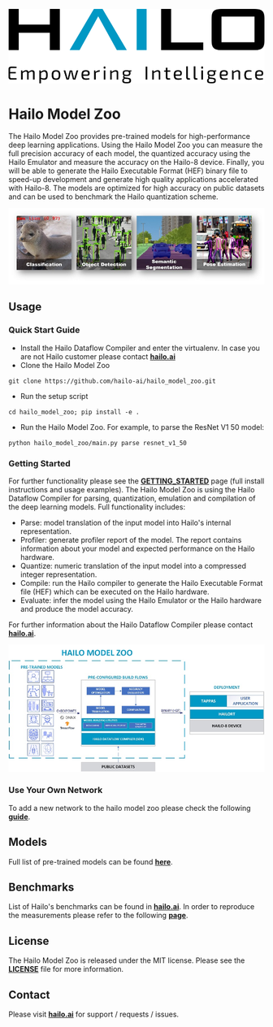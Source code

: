 <p align="left">
  <img src="docs/images/logo.svg" />
</p>  


# Hailo Model Zoo #

The Hailo Model Zoo provides pre-trained models for high-performance deep learning applications. Using the Hailo Model Zoo you can measure the full precision accuracy of each model, the quantized accuracy using the Hailo Emulator and measure the accuracy on the Hailo-8 device. Finally, you will be able to generate the Hailo Executable Format (HEF) binary file to speed-up development and generate high quality applications accelerated with Hailo-8. The models are optimized for high accuracy on public datasets and can be used to benchmark the Hailo quantization scheme.

<p align="center">
  <img src="docs/images/tasks.jpg" />
</p>


## Usage

### Quick Start Guide
* Install the Hailo Dataflow Compiler and enter the virtualenv. In case you are not Hailo customer please contact [**hailo.ai**](https://hailo.ai/contact-us/)
* Clone the Hailo Model Zoo
```
git clone https://github.com/hailo-ai/hailo_model_zoo.git
```
* Run the setup script
```
cd hailo_model_zoo; pip install -e .
```
* Run the Hailo Model Zoo. For example, to parse the ResNet V1 50 model:
```
python hailo_model_zoo/main.py parse resnet_v1_50
```

### Getting Started

For further functionality please see the [**GETTING_STARTED**](docs/GETTING_STARTED.md) page (full install instructions and usage examples). The Hailo Model Zoo is using the Hailo Dataflow Compiler for parsing, quantization, emulation and compilation of the deep learning models. Full functionality includes:
* Parse: model translation of the input model into Hailo's internal representation.
* Profiler: generate profiler report of the model. The report contains information about your model and expected performance on the Hailo hardware.
* Quantize: numeric translation of the input model into a compressed integer representation.
* Compile: run the Hailo compiler to generate the Hailo Executable Format file (HEF) which can be executed on the Hailo hardware.
* Evaluate: infer the model using the Hailo Emulator or the Hailo hardware and produce the model accuracy.

For further information about the Hailo Dataflow Compiler please contact [**hailo.ai**](https://hailo.ai/contact-us/).

<p align="center">
  <img src="docs/images/diagram.jpg" />
</p>

### Use Your Own Network

To add a new network to the hailo model zoo please check the following [**guide**](docs/TRAINING_GUIDE.md).

## Models

Full list of pre-trained models can be found [**here**](docs/MODELS.md).

## Benchmarks

List of Hailo's benchmarks can be found in [**hailo.ai**](https://hailo.ai/developer-zone/benchmarks/).
In order to reproduce the measurements please refer to the following [**page**](docs/BENCHMARKS.md).

## License

The Hailo Model Zoo is released under the MIT license. Please see the [**LICENSE**](./LICENSE) file for more information.

## Contact

Please visit [**hailo.ai**](https://hailo.ai/) for support / requests / issues.
